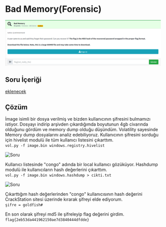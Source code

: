 # Bad Memory(Forensic)
![Soru](https://github.com/mel4mi/Huntress2023-Writeups/blob/main/Depo/Forensics/Bad_Memory/Bad_Memory.png)
## Soru İçeriği
[eklenecek]()

## Çözüm
İmage isimli bir dosya verilmiş ve bizden kullanıcının şifresini bulmamızı istiyor. Dosyayı indirip arşivden çıkardığımda boyutunun 4gb civarında olduğunu gördüm ve memory dump olduğu düşündüm. Volatility sayesinde Memory dump dosyalarını analiz edebiliyoruz. Kullanıcının şifresini sorduğu için hivelist modulü ile tüm kullanıcı listesini çıkarttım. <br>
```vol.py -f image.bin windows.registry.hivelist```

![Soru](https://github.com/mel4mi/Huntress2023-Writeups/blob/main/Depo/Forensics/Bad_Memory/BadMemoryHive.PNG)

Kullanıcı listesinde "congo" adında bir local kullanıcı gözüküyor. Hashdump modulü ile kullanıcıların hash değerlerini çıkarttım. <br>
``` vol.py -f image.bin windows.hashdump > cikti.txt ```

![Soru](https://github.com/mel4mi/Huntress2023-Writeups/blob/main/Depo/Forensics/Bad_Memory/BadMemoryHash.PNG)

Çıkarttığım hash değerlerinden "congo" kullanıcısının hash değerini CrackStation sitesi üzerinde kırarak şifreyi elde ediyorum. <br>
```şifre = goldfish#```

En son olarak şifreyi md5 ile şifreleyip flag değerini girdim. <br>
```flag{2eb53da441962150ae7d3840444dfdde}```
